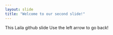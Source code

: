 ```yaml
---
layout: slide
title: "Welcome to our second slide!"
---
```

This Laila github slide
Use the left arrow to go back!

